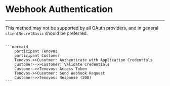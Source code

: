 # Webhook Authentication
---


This method may not be supported by all OAuth providers, and in general `clientSecretBasic` should be preferred.

<!-- ```json
{
    "grantType": "client_credentials",
    "clientId":  "nbhKdCwuiIotssPjKXc6cjhpJFVy7JbF",
    "tokenUrl": "https://auth.tenovos.io/oauth/token",
    "authMethod": "clientSecretBasic",
    "clientSecret":"ZtjtpXP7p5SdUwNYu1JT9xfQobecM0i5UGOu_F5BU6DdAOPFLZDz7r0xObogttPG",
    "extraParams": {"audience": "http://your.auth.server...."}
} -->

``````

```mermaid
    participant Tenovos
    participant Customer
    Tenovos->>Cusotmer: Authenticate with Application Credentials
    Customer-->>Customer: Validate Credentials
    Customer->>Tenovos: Access Token
    Tenovos->>Cusotmer: Send Webhook Request
    Customer->>Tenovos: Response (200)
```


